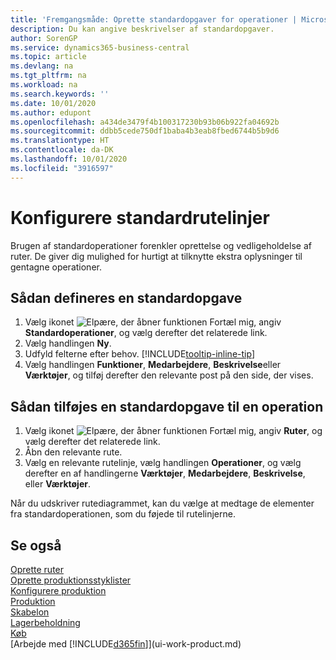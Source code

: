 ```yaml
---
title: 'Fremgangsmåde: Oprette standardopgaver for operationer | Microsoft Docs'
description: Du kan angive beskrivelser af standardopgaver.
author: SorenGP
ms.service: dynamics365-business-central
ms.topic: article
ms.devlang: na
ms.tgt_pltfrm: na
ms.workload: na
ms.search.keywords: ''
ms.date: 10/01/2020
ms.author: edupont
ms.openlocfilehash: a434de3479f4b100317230b93b06b922fa04692b
ms.sourcegitcommit: ddbb5cede750df1baba4b3eab8fbed6744b5b9d6
ms.translationtype: HT
ms.contentlocale: da-DK
ms.lasthandoff: 10/01/2020
ms.locfileid: "3916597"
---
```

# <a name="set-up-standard-routing-lines"></a>Konfigurere standardrutelinjer

Brugen af standardoperationer forenkler oprettelse og vedligeholdelse af ruter. De giver dig mulighed for hurtigt at tilknytte ekstra oplysninger til gentagne operationer.

## <a name="to-set-up-a-standard-task"></a>Sådan defineres en standardopgave

1. Vælg ikonet ![Elpære, der åbner funktionen Fortæl mig](media/ui-search/search_small.png "Fortæl mig, hvad du vil foretage dig"), angiv **Standardoperationer**, og vælg derefter det relaterede link.
2. Vælg handlingen **Ny**.
3. Udfyld felterne efter behov. [!INCLUDE[tooltip-inline-tip](includes/tooltip-inline-tip_md.md)]
4. Vælg handlingen **Funktioner**, **Medarbejdere**, **Beskrivelse**eller **Værktøjer**, og tilføj derefter den relevante post på den side, der vises.

## <a name="to-add-a-standard-task-to-an-operation"></a>Sådan tilføjes en standardopgave til en operation

1. Vælg ikonet ![Elpære, der åbner funktionen Fortæl mig](media/ui-search/search_small.png "Fortæl mig, hvad du vil foretage dig"), angiv **Ruter**, og vælg derefter det relaterede link.
2. Åbn den relevante rute.
3. Vælg en relevante rutelinje, vælg handlingen **Operationer**, og vælg derefter en af handlingerne **Værktøjer**, **Medarbejdere**, **Beskrivelse**, eller **Værktøjer**.

Når du udskriver rutediagrammet, kan du vælge at medtage de elementer fra standardoperationen, som du føjede til rutelinjerne.

## <a name="see-also"></a>Se også

[Oprette ruter](production-how-to-create-routings.md)  
[Oprette produktionsstyklister](production-how-to-create-production-boms.md)  
[Konfigurere produktion](production-configure-production-processes.md)  
[Produktion](production-manage-manufacturing.md)  
[Skabelon](production-planning.md)  
[Lagerbeholdning](inventory-manage-inventory.md)  
[Køb](purchasing-manage-purchasing.md)  
[Arbejde med [!INCLUDE[d365fin](includes/d365fin_md.md)]](ui-work-product.md)  

